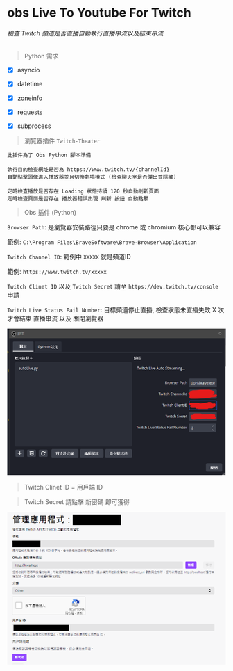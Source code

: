 # obs Live To Youtube For Twitch

###### 檢查 Twitch 頻道是否直播自動執行直播串流以及結束串流



> Python 需求

- [x] asyncio

- [x] datetime

- [x] zoneinfo

- [x] requests

- [x] subprocess



> 瀏覽器插件 `Twitch-Theater`

```
此插件為了 Obs Python 腳本準備

執行目的檢查網址是否為 https://www.twitch.tv/{channelId}
自動點擊頭像進入播放器並且切換劇場模式 (檢查聊天室是否彈出並隱藏)

定時檢查播放是否存在 Loading 狀態持續 120 秒自動刷新頁面
定時檢查頁面是否存在 播放器錯誤出現 刷新 按鈕 自動點擊 
```

> Obs 插件 (Python)

`Browser Path`: 是瀏覽器安裝路徑只要是 chrome 或 chromium 核心都可以兼容

範例: `C:\Program Files\BraveSoftware\Brave-Browser\Application`

`Twitch Channel ID`: 範例中 `XXXXX` 就是頻道ID

範例: `https://www.twitch.tv/xxxxx` 

`Twitch Clinet ID` 以及 `Twitch Secret` 請至 `https://dev.twitch.tv/console` 申請

`Twitch Live Status Fail Number`: 目標頻道停止直播, 檢查狀態未直播失敗 X 次 才會結束 直播串流 以及 關閉瀏覽器

![2022-11-23-02-14-18-image.png](./images/2022-11-23-02-14-18-image.png)



> Twitch Clinet ID = 用戶端 ID

> Twitch Secret  請點擊 新密碼 即可獲得



![tw.png](./images/tw.png)


